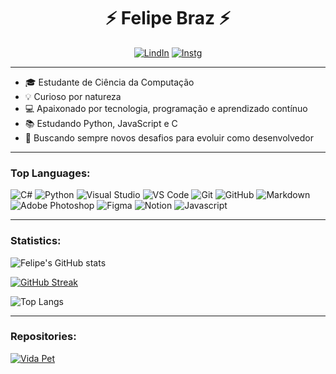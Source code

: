 <h1 align='center' >⚡ Felipe Braz ⚡</h1> 

<div align='center'>

[![LindIn](https://img.shields.io/badge/LinkedIn-0077B5?style=for-the-badge&logo=linkedin&logoColor=white)](https://www.linkedin.com/in/felipecbraz/)
[![Instg](https://img.shields.io/badge/Instagram-E4405F?style=for-the-badge&logo=instagram&logoColor=white)](https://www.instagram.com/felipecbraz_)
</div>

---

- 🎓 Estudante de Ciência da Computação
- 💡 Curioso por natureza
- 💻 Apaixonado por tecnologia, programação e aprendizado contínuo
- 📚 Estudando Python, JavaScript e C
- 🚀 Buscando sempre novos desafios para evoluir como desenvolvedor

---

### Top Languages:

![C#](https://img.shields.io/badge/C%23-239120?style=for-the-badge&logo=c-sharp&logoColor=white)
![Python](https://img.shields.io/badge/Python-3776ab?style=for-the-badge&logo=python&logoColor=white)
![Visual Studio](https://img.shields.io/badge/Visual%20Studio-5C2D91?style=for-the-badge&logo=visual-studio&logoColor=white)
![VS Code](https://img.shields.io/badge/VS%20Code-007acc?style=for-the-badge&logo=visual-studio-code&logoColor=white)
![Git](https://img.shields.io/badge/Git-f05032?style=for-the-badge&logo=git&logoColor=white)
![GitHub](https://img.shields.io/badge/GitHub-181717?style=for-the-badge&logo=github&logoColor=white)
![Markdown](https://img.shields.io/badge/Markdown-000000?style=for-the-badge&logo=markdown&logoColor=white)
![Adobe Photoshop](https://img.shields.io/badge/Adobe%20Photoshop-31A8FF?style=for-the-badge&logo=adobe-photoshop&logoColor=white)
![Figma](https://img.shields.io/badge/Figma-F24E1E?style=for-the-badge&logo=figma&logoColor=white)
![Notion](https://img.shields.io/badge/Notion-000000?style=for-the-badge&logo=notion&logoColor=white)
![Javascript](https://img.shields.io/badge/Javascript-f7df1e?style=for-the-badge&logo=javascript&logoColor=white)

---

### Statistics:


![Felipe's GitHub stats](https://github-readme-stats.vercel.app/api?username=lipaocbraz&show_icons=true&theme=dark&&title_color=9745F5&icon_color=9745F5&text_color=8B949E&bg_color=000000)

[![GitHub Streak](http://github-readme-streak-stats.herokuapp.com?user=Lipaocbraz&theme=midnight-purple&border_radius=6)](https://git.io/streak-stats)

![Top Langs](https://github-readme-stats.vercel.app/api/top-langs/?username=lipaocbraz&show_icons=true&theme=dark&&title_color=9745F5&icon_color=9745F5&text_color=8B949E&bg_color=000000)

---

### Repositories:

[![Vida Pet](https://github-readme-stats.vercel.app/api/pin/?username=ArthurMatias57&repo=Projeto-FP-CESAR-Un.-2&title_color=9745F5&icon_color=9745F5&text_color=8B949E&bg_color=000000)](https://github.com/ArthurMatias57/Vida-pet.git)
